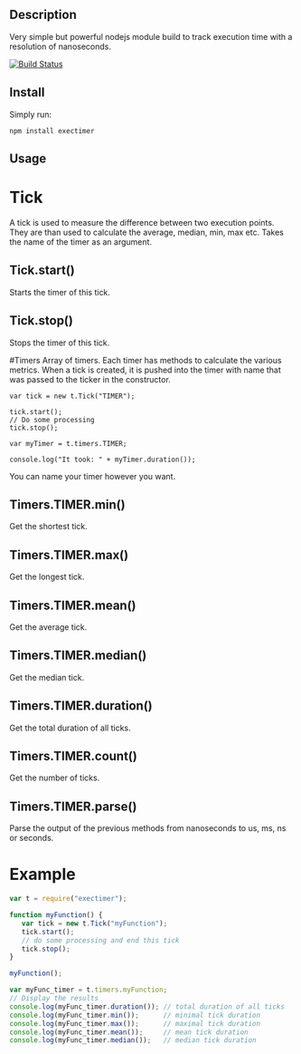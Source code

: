 Description
-----------

Very simple but powerful nodejs module build to track execution time with a resolution of nanoseconds.

[![Build Status](https://travis-ci.org/alexandrusavin/exectimer.png?branch=master)](https://travis-ci.org/alexandrusavin/exectimer)

Install
-------

Simply run:
```
npm install exectimer
```

Usage
-----

# Tick
 A tick is used to measure the difference between two execution points. They are than used to calculate the average, 
 median, min, max etc.
 Takes the name of the timer as an argument.
 
## Tick.start()
 Starts the timer of this tick.
 
## Tick.stop()
 Stops the timer of this tick.
 
#Timers
 Array of timers. Each timer has methods to calculate the various metrics. When a tick is created, it is pushed into the
 timer with name that was passed to the ticker in the constructor.
 
```
var tick = new t.Tick("TIMER");

tick.start();
// Do some processing
tick.stop();

var myTimer = t.timers.TIMER;

console.log("It took: " + myTimer.duration());
```
 You can name your timer however you want.
 
## Timers.TIMER.min()
 Get the shortest tick.

## Timers.TIMER.max()
 Get the longest tick.

## Timers.TIMER.mean()
 Get the average tick.

## Timers.TIMER.median()
 Get the median tick.

## Timers.TIMER.duration()
 Get the total duration of all ticks.

## Timers.TIMER.count()
 Get the number of ticks.

## Timers.TIMER.parse()
 Parse the output of the previous methods from nanoseconds to us, ms, ns or seconds.

# Example

```javascript
var t = require("exectimer");

function myFunction() {
   var tick = new t.Tick("myFunction");
   tick.start();
   // do some processing and end this tick
   tick.stop();
}

myFunction();

var myFunc_timer = t.timers.myFunction;
// Display the results
console.log(myFunc_timer.duration()); // total duration of all ticks
console.log(myFunc_timer.min());      // minimal tick duration
console.log(myFunc_timer.max());      // maximal tick duration
console.log(myFunc_timer.mean());     // mean tick duration
console.log(myFunc_timer.median());   // median tick duration
```
